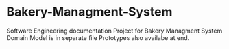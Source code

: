 # Bakery-Managment-System
Software Engineering documentation Project for Bakery Managment System
Domain Model is in separate file
Prototypes also availabe at end.
